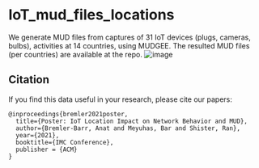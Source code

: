 # IoT_mud_files_locations
 We generate MUD files from captures of 31 IoT devices (plugs, cameras, bulbs), activities at 14 countries, using MUDGEE. The resulted MUD files (per countries) are available at the repo.
![image](https://user-images.githubusercontent.com/21200923/137639821-792a64a9-e89c-4105-9d6e-b78263def041.png)

## Citation

If you find this data useful in your research, please cite our papers:

```
@inproceedings{bremler2021poster,
  title={Poster: IoT Location Impact on Network Behavior and MUD},
  author={Bremler-Barr, Anat and Meyuhas, Bar and Shister, Ran},
  year={2021},
  booktitle={IMC Conference},
  publisher = {ACM}
}
```
